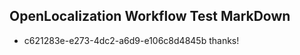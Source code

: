 ## OpenLocalization Workflow Test MarkDown
* c621283e-e273-4dc2-a6d9-e106c8d4845b 
thanks!<!--HONumber=Mar16_HO2-->
